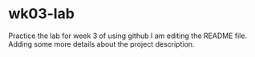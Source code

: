 # wk03-lab
Practice the lab for week 3 of using github
I am editing the README file. Adding some more details about the project description.


